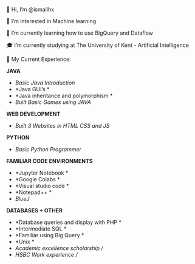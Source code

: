 👋 Hi, I’m @ismailhx

👀 I’m interested in Machine learning 

🌱 I’m currently learning how to use BigQuery and Dataflow

🎓 I’m currently studying at The University of Kent - Artificial Intelligence

📝 My Current Experience:

**JAVA**
* *Basic Java Introduction*
* *Java GUI’s *
* *Java inheritance and polymorphism *
* *Built Basic Games using JAVA* 


**WEB DEVELOPMENT**
* *Built 3 Websites in HTML CSS and JS* 


**PYTHON**
* *Basic Python Programmer* 


**FAMILIAR CODE ENVIRONMENTS**
* *Jupyter Notebook *
* *Google Colabs *
* *Visual studio code *
* *Notepad++ *
* *BlueJ* 


**DATABASES + OTHER**
* *Database queries and display with PHP *
* *Intermediate SQL *
* *Familiar using Big Query *
* *Unix *
* *Academic excellence scholarship /*
* *HSBC Work experience /* 



<!---
ismailhx/ismailhx is a ✨ special ✨ repository because its `README.md` (this file) appears on your GitHub profile.
You can click the Preview link to take a look at your changes.
--->
